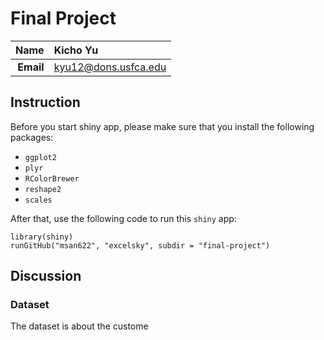 Final Project
==============================

| **Name**  | Kicho Yu  |
|----------:|:-------------|
| **Email** | kyu12@dons.usfca.edu |

## Instruction ##
Before you start shiny app, please make sure that you install the following packages:
- `ggplot2`
- `plyr` 
- `RColorBrewer` 
- `reshape2` 
- `scales` 

After that, use the following code to run this `shiny` app:

```
library(shiny)
runGitHub("msan622", "excelsky", subdir = "final-project")
```

## Discussion ##

### Dataset ###
The dataset is about the custome
